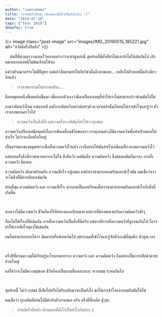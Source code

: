 ```yaml
---
author: "iamcommee"
title: "สวัสดีครึ่งปีหลัง เป้าหมายที่ตั้งไว้เป็นยังไงบ้าง :)"
date: "2019-07-10"
tags: ["Year 2019"]
ShowToc: true
---
```


{{< image class="post-image" src="images/IMG_20190515_185221.jpg" alt="สวัสดีครึ่งปีหลัง" >}}

&nbsp; &nbsp; ต้นปีที่ผ่านมาวางแผนไว้หลายอย่างว่าจะทำนู่นทำนี่ สุดท้ายก็มีทั้งที่ทำได้และทำไม่ได้ปนกันไป เป้าหมายแรกคงหนีไม่พ้นเรียนให้จบ

แม้ว่าตัวเมเจอร์จะไม่มีปัญหา แต่แล้วก็พลาดท่าให้กับวิชานั้นอีกตามเคย... เหลือไอ่ตัวบอสนั้นตัวเดียวอีกแล้ว

> เราคงพยายามไม่มากพอสินะ...

คือเหตุผลหนึ่งที่ผมหยิบขึ้นมา เพื่อบอกตัวเองว่านี่คงเป็นสาเหตุที่ทำให้เราไม่สามารถก้าวข้ามมันไปได้

ถามว่าผิดหวังไหม แน่นอนสิ แต่ถึงจะผิดหวังอย่างน้อยๆช่วงเวลาเหล่านั้นก็สอนให้เราเข้าใจและรู้ว่า ตัวเราเองพลาดอะไรไป

> ความหวังเป็นสิ่งที่ดี แต่บางครั้งบางทีมันก็ทำให้เราทุกข์นะ

ความหวังเปรียบเสมือนพลังในการขับเคลื่อนชีวิตของเรา เราทุกคนต่างก็มีความหวังเพื่อทำเป้าหมายให้สำเร็จ ไม่ว่าจะเล็กหรือใหญ่

เป็นธรรมดาของมนุษย์เราเมื่อตั้งความหวังไว้แล้ว เราก็อยากให้มันสำเร็จเหมือนที่เราคาดความหวังไว้

แต่บ่อยครั้งสิ่งที่เราพบเจออาจจะไม่ใช่ สิ่งที่หวัง แต่มันคือ ความผิดหวัง ซึ่งต้นตอมันก็มาจาก การตั้งความหวัง นี่แหละ

ความผิดหวัง มักมาพร้อมกับ ความเสียใจ อยู่เสมอ แต่ถ้าเราสามารถยอมรับและเข้าใจมัน ผมเชื่อว่าเราจะได้สิ่งที่มีค่ากลับมาเช่นกัน

ท้ายที่สุด ความผิดหวัง และ ความเสียใจ จะกลายเป็นบทเรียนเมื่อเราสามารถยอมรับและเข้าใจกับสิ่งที่เกิดขึ้น

<br>

หากเราไม่มีความหวัง ชีวิตก็คงไร้ทิศทางและเป้าหมาย แต่การที่ต้องพบเจอกับความผิดหวังซ้ำๆ

ก็คงไม่ใช่เรื่องที่ดีเช่นกัน การตั้งความหวังเป็นสิ่งที่ดีครับ แต่บางทีการตั้งความหวังที่สูงจนเกินไป ก็อาจทำให้เราเสียใจสุดๆได้เช่นกัน

ผมไม่สามารถบอกได้ว่า มันมากหรือน้อยเกินไป เพราะคนที่เข้าใจและรู้จักตัวเองดีที่สุดคือ ตัวคุณ เอง

<br>

ครึ่งปีที่ผ่านมา ผมได้เรียนรู้อะไรมากมายจาก ความหวัง และ ความผิดหวัง ถึงแม้จะเป็นการเสียน้ำตาซะส่วนใหญ่

แต่ใช่ว่าจะไม่มีความสุขเลย ชีวิตก็คงเป็นแบบนี้แหละเนอะ หวานขม ระคนกันไป

<br>

สุดท้ายนี้ ไม่ว่า cost ที่เสียไปหรือได้รับกลับมาจะเป็นยังไง ขอให้เราเข้าใจและยอมรับมันให้ได้

ผมเชื่อว่า ทุกอดีตที่ผ่านไปมีค่ากับตัวเราเสมอ ครับ ครึ่งปีที่เหลือ สู้ๆนะ

> สวัสดีครึ่งปีหลัง เป้าหมายที่ตั้งไว้เป็นยังไงกันบ้าง :)
